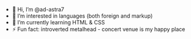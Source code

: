 - 👋 Hi, I’m @ad-astra7
- 👀 I’m interested in languages (both foreign and markup)
- 🌱 I’m currently learning HTML & CSS
- ⚡ Fun fact: introverted metalhead - concert venue is my happy place

<!---
ad-astra7/ad-astra7 is a ✨ special ✨ repository because its `README.md` (this file) appears on your GitHub profile.
You can click the Preview link to take a look at your changes.
--->
